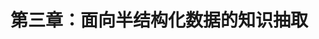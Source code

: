 <!--
 * @Author: Johannes Liu
 * @LastEditors: Johannes Liu
 * @email: iexkliu@gmail.com
 * @github: https://github.com/johannesliu
 * @Date: 2023-07-15 23:14:21
 * @LastEditTime: 2023-07-19 00:27:35
 * @motto: Still water run deep
 * @Description: Modify here please
 * @FilePath: \Knowledge-Extraction-Concept-and-Technology\Chapter3\3.0-Knowledge_Extraction_from_Semi_Structured_Data.md
-->
# 第三章：面向半结构化数据的知识抽取
